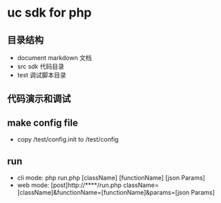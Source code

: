# uc sdk for php

## 目录结构

- document	markdown 文档
- src sdk 代码目录
- test 调试脚本目录

## 代码演示和调试

## make config file

- copy /test/config.init to /test/config

## run

- cli mode: php run.php [className] [functionName] [json Params]
- web mode: [post]http://****/run.php className=[className]&functionName=[functionName]&params=[json Params]
